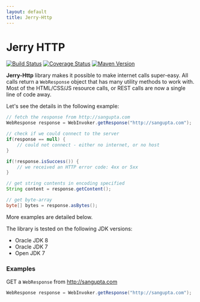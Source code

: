 ```yaml
---
layout: default
title: Jerry-Http
---
```


<h1>Jerry HTTP</h1>

[![Build Status](https://travis-ci.org/sangupta/jerry-http.svg?branch=master)](https://travis-ci.org/sangupta/jerry-http)
[![Coverage Status](https://coveralls.io/repos/sangupta/jerry-http/badge.png)](https://coveralls.io/r/sangupta/jerry-http)
[![Maven Version](https://maven-badges.herokuapp.com/maven-central/com.sangupta/jerry-http/badge.svg)](https://maven-badges.herokuapp.com/maven-central/com.sangupta/jerry-http)

**Jerry-Http** library makes it possible to make internet calls super-easy. All calls return a `WebResponse` object
that has many utility methods to work with. Most of the HTML/CSS/JS resource calls, or REST calls are now a single
line of code away.

Let's see the details in the following example:

```java
// fetch the response from http://sangupta.com
WebResponse response = WebInvoker.getResponse("http://sangupta.com");

// check if we could connect to the server
if(response == null) {
	// could not connect - either no internet, or no host
}

if(!response.isSuccess()) {
	// we received an HTTP error code: 4xx or 5xx
}

// get string contents in encoding specified
String content = response.getContent();

// get byte-array
byte[] bytes = response.asBytes();
```

More examples are detailed below.

The library is tested on the following JDK versions:

* Oracle JDK 8
* Oracle JDK 7
* Open JDK 7

### Examples

GET a `WebResponse` from http://sangupta.com

```java
WebResponse response = WebInvoker.getResponse("http://sangupta.com");
```
